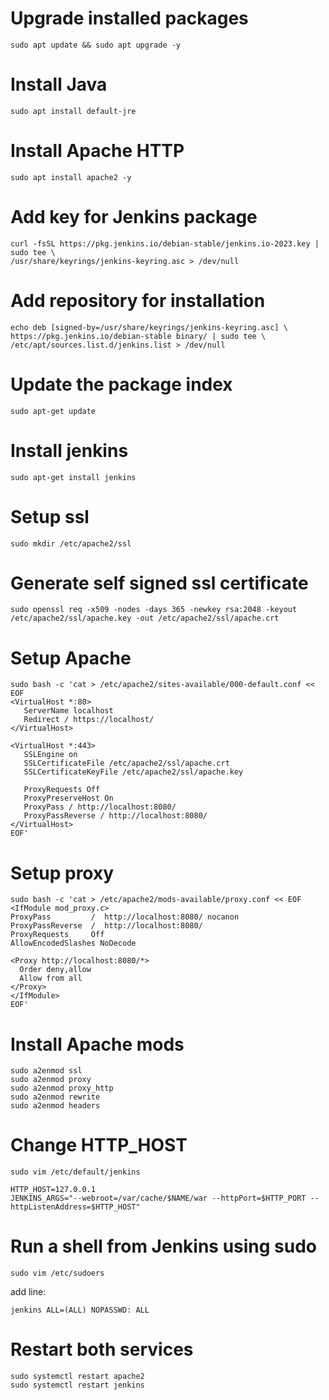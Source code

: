 # Upgrade installed packages

```
sudo apt update && sudo apt upgrade -y
```

# Install Java

```
sudo apt install default-jre
```

# Install Apache HTTP

```
sudo apt install apache2 -y
```

# Add key for Jenkins package

```
curl -fsSL https://pkg.jenkins.io/debian-stable/jenkins.io-2023.key | sudo tee \
/usr/share/keyrings/jenkins-keyring.asc > /dev/null
```

# Add repository for installation

```
echo deb [signed-by=/usr/share/keyrings/jenkins-keyring.asc] \
https://pkg.jenkins.io/debian-stable binary/ | sudo tee \
/etc/apt/sources.list.d/jenkins.list > /dev/null
```

# Update the package index

```
sudo apt-get update
```

# Install jenkins

```
sudo apt-get install jenkins
```

# Setup ssl

```
sudo mkdir /etc/apache2/ssl
```

# Generate self signed ssl certificate

```
sudo openssl req -x509 -nodes -days 365 -newkey rsa:2048 -keyout /etc/apache2/ssl/apache.key -out /etc/apache2/ssl/apache.crt
```

# Setup Apache

```
sudo bash -c 'cat > /etc/apache2/sites-available/000-default.conf << EOF
<VirtualHost *:80>
   ServerName localhost
   Redirect / https://localhost/
</VirtualHost>

<VirtualHost *:443>
   SSLEngine on
   SSLCertificateFile /etc/apache2/ssl/apache.crt
   SSLCertificateKeyFile /etc/apache2/ssl/apache.key

   ProxyRequests Off
   ProxyPreserveHost On
   ProxyPass / http://localhost:8080/
   ProxyPassReverse / http://localhost:8080/
</VirtualHost>
EOF'
```

# Setup proxy

```
sudo bash -c 'cat > /etc/apache2/mods-available/proxy.conf << EOF
<IfModule mod_proxy.c>
ProxyPass         /  http://localhost:8080/ nocanon
ProxyPassReverse  /  http://localhost:8080/
ProxyRequests     Off
AllowEncodedSlashes NoDecode

<Proxy http://localhost:8080/*>
  Order deny,allow
  Allow from all
</Proxy>
</IfModule>
EOF'
```

# Install Apache mods

```
sudo a2enmod ssl
sudo a2enmod proxy
sudo a2enmod proxy_http
sudo a2enmod rewrite
sudo a2enmod headers
```

# Change HTTP_HOST

```
sudo vim /etc/default/jenkins

HTTP_HOST=127.0.0.1
JENKINS_ARGS="--webroot=/var/cache/$NAME/war --httpPort=$HTTP_PORT --httpListenAddress=$HTTP_HOST"
```

# Run a shell from Jenkins using sudo

```
sudo vim /etc/sudoers
```

add line:

```
jenkins ALL=(ALL) NOPASSWD: ALL
```

# Restart both services

```
sudo systemctl restart apache2
sudo systemctl restart jenkins
```
